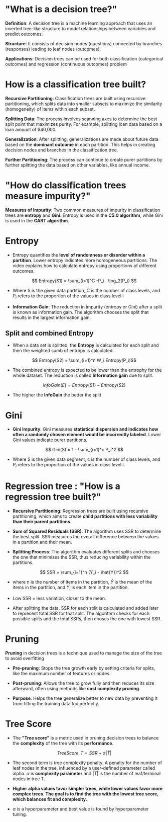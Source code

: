 
# "What is a decision tree?"

**Definition**: A decision tree is a machine learning approach that uses an inverted tree-like structure to model relationships between variables and predict outcomes.

**Structure**: It consists of decision nodes (questions) connected by branches (responses) leading to leaf nodes (outcomes).

**Applications**: Decision trees can be used for both classification (categorical outcomes) and regression (continuous outcomes) problem

# How is a classification tree built?

**Recursive Partitioning**: Classification trees are built using recursive partitioning, which splits data into smaller subsets to maximize the similarity (homogeneity) of items within each subset.

**Splitting Data**: The process involves scanning axes to determine the best split point that maximizes purity. For example, splitting loan data based on a loan amount of $40,000.

**Generalization**: After splitting, generalizations are made about future data based on the **dominant outcome** in each partition. This helps in creating decision nodes and branches in the classification tree.

**Further Partitioning**: The process can continue to create purer partitions by further splitting the data based on other variables, like annual income.

# "How do classification trees measure impurity?"

**Measures of Impurity**: Two common measures of impurity in classification trees are **entropy** and **Gini**. Entropy is used in the **C5.0 algorithm**, while Gini is used in the **CART algorithm**.

# Entropy

- Entropy quantifies the **level of randomness or disorder within a partition**. Lower entropy indicates more homogeneous partitions. The video explains how to calculate entropy using proportions of different outcomes.

$$
Entropy(S1) = \sum_{i=1}^C -P_i . \log_2(P_i)
$$

- Where S is the given data partition, C is the number of class levels, and $P_i$ refers to the proportion of the values in class level i

- **Information Gain**: The reduction in impurity (entropy or Gini) after a split is known as information gain. The algorithm chooses the split that results in the largest information gain.

## Split and combined Entropy

- When a data set is splitted, the **Entropy** is calculated for each split and then the weighted sumb of entropy is calculated.

$$ Entropy(S2) = \sum_{i=1}^n W_i.Entropy(P_i)$$

- The combined entropy is expected to be lower than the entrophy for the whole dataset. The reduction is called **Information gain** due to split.

$$ InfoGain(E) = Entropy(S1) - Entropy(S2) $$

- The higher the **InfoGain** the better the split

# Gini

- **Gini Impurity**: Gini measures **statistical dispersion and indicates how often a randomly chosen element would be incorrectly labeled**. Lower Gini values indicate purer partitions.
  
$$ Gini(S) = 1 - \sum_{i=1}^c P_i^2 $$

- Where S is the given data segment, c is the number of class levels, and $P_i$ refers to the proportion of the values in class level i.

# Regression tree : "How is a regression tree built?"

- **Recursive Partitioning**: Regression trees are built using recursive partitioning, which aims to create **child partitions with less variability than their parent partitions**.

- **Sum of Squared Residuals (SSR)**: The algorithm uses SSR to determine the best split. SSR measures the overall difference between the values in a partition and their mean.

- **Splitting Process**: The algorithm evaluates different splits and chooses the one that minimizes the SSR, thus reducing variability within the partitions.
  
$$ SSR = \sum_{i=1}^n (Y_i - \hat{Y})^2 $$

- where n is the number of items in the partition, $\hat{Y}$ is the mean of the items in the partition, and $Y_i$ is each item in the partition.

- Low SSR = less variation, closer to the mean.

- After splitting the data, SSR for each split is calculated and added later to represent total SSR for that split. The algorithm checks for each possible splits and the total SSRs, then choses the one with lowest SSR.

# Pruning

**Pruning** in decision trees is a technique used to manage the size of the tree to avoid overfitting

- **Pre-pruning**: Stops the tree growth early by setting criteria for splits, like the maximum number of features or nodes.

- **Post-pruning**: Allows the tree to grow fully and then reduces its size afterward, often using methods like **cost complexity pruning**.

- **Purpose**: Helps the tree generalize better to new data by preventing it from fitting the training data too perfectly.

# Tree Score

- The **"Tree score"** is a metric used in pruning decision trees to balance the **complexity** of the tree with its **performance**.

$$ Tree Score, T = SSR + \alpha|\hat{T}|$$

- The second term is tree complexity penalty. A penalty for the number of leaf nodes in the tree, influenced by a user-defined parameter called alpha. $\alpha$ is **complexity parameter** and $|\hat{T}|$ is the number of leaf/terminal nodes in tree T.

- **Higher alpha values favor simpler trees, while lower values favor more complex trees. The goal is to find the tree with the lowest tree score, which balances fit and complexity.**
- $\alpha$ is a hyperparameter and best value is found by hyperparameter tuning.